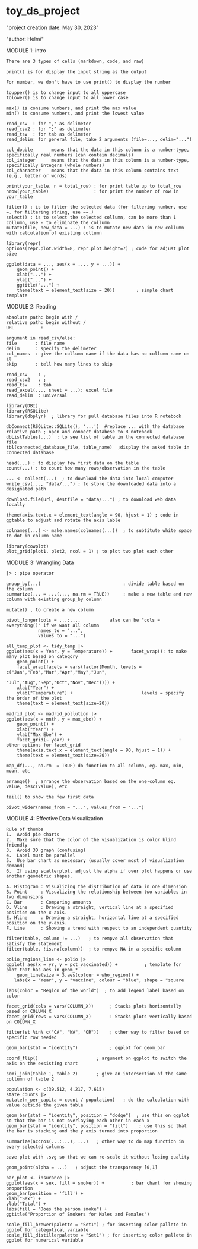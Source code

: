 # toy_ds_project

"project creation date: May 30, 2023"

"author: Helmi"

MODULE 1: intro

    There are 3 types of cells (markdown, code, and raw)
    
    print() is for display the input string as the output
    
    For number, we don't have to use print() to display the number
    
    toupper() is to change input to all uppercase
    tolower() is to change input to all lower case
    
    max() is consume numbers, and print the max value
    min() is consume numbers, and print the lowest value
    
    read_csv  : for "," as delimeter
    read_csv2 : for ";" as delimeter
    read_tsv  : for tab as delimeter
    read_delim: for general file, take 2 arguments (file=..., delim="...")
    
    col_double       means that the data in this column is a number-type, specifically real numbers (can contain decimals)
    col_integer      means that the data in this column is a number-type, specifically integers (whole numbers)
    col_character    means that the data in this column contains text (e.g., letter or words)
    
    print(your_table, n = total_row) : for print table up to total_row
    nrow(your_table)                 : for print the number of row in your_table
    
    filter() : is to filter the selected data (for filtering number, use =. for filtering string, use ==.)
    select() : is to select the selected collumn, can be more than 1 collumn, use - to eliminate the collumn
    mutate(file, new_data = ...) : is to mutate new data in new collumn with calculation of existing collumn
    
    library(repr)
    options(repr.plot.width=8, repr.plot.height=7) ; code for adjust plot size
    
    ggplot(data = ..., aes(x = ..., y = ...)) + 
        geom_point() + 
        xlab("...") + 
        ylab("...") +
        ggtitle("...") +
        theme(text = element_text(size = 20))        ; simple chart template
        
        
MODULE 2: Reading

    absolute path: begin with /
    relative path: begin without /
    URL          :
    
    argument in read_csv/else:
    file       : file name
    delim      : specify the delimeter
    col_names  : give the collumn name if the data has no collumn name on it
    skip       : tell how many lines to skip
    
    read_csv    : ,
    read_csv2   : ;
    read_tsv    : tab
    read_excel(..., sheet = ...): excel file
    read_delim  : universal 
    
    library(DBI)
    library(RSQLite)
    library(dbplyr)  ; library for pull database files into R notebook
    
    dbConnect(RSQLite::SQLite(), '...')  #replace ... with the database relative path ; open and connect databese to R notebook
    dbListTables(...)  ; to see list of table in the connected database file
    tbl(connected_database_file, table_name)  ;display the asked table in connected database
    
    head(...) : to display few first data on the table
    count(...) : to count how many rows/observation in the table
    
    ... <- collect(...)  ; to download the data into local computer
    write_csv(..., "data/...") ; to store the downloaded data into a designated path
    
    download.file(url, destfile = "data/...") ; to download web data locally
    
    theme(axis.text.x = element_text(angle = 90, hjust = 1) ; code in ggtable to adjust and rotate the axis lable
    
    colnames(...) <- make.names(colnames(...))  ; to subtitute white space to dot in column name
    
    library(cowplot)
    plot_grid(plot1, plot2, ncol = 1) ; to plot two plot each other
    
MODULE 3: Wrangling Data

    |> : pipe operator
    
    group_by(...)                               : divide table based on the column
    summarize(... = ...(..., na.rm = TRUE))     : make a new table and new column with existing group_by column
    
    mutate() , to create a new column
    
    pivot_longer(cols = ...:...,           also can be "cols = everything()" if we want all column
                names_to = "...", 
                values_to = "...")
                
    all_temp_plot <- tidy_temp |> 
    ggplot(aes(x = Year, y = Temperature)) +       facet_wrap(): to make many plot based on category
        geom_point() + 
        facet_wrap(facets = vars(factor(Month, levels = c("Jan","Feb","Mar","Apr","May","Jun",
                                             "Jul","Aug","Sep","Oct","Nov","Dec")))) +
        xlab("Year") + 
        ylab("Temperature") +                          levels = specify the order of the plot
        theme(text = element_text(size=20))
        
    madrid_plot <- madrid_pollution |>
    ggplot(aes(x = mnth, y = max_ebe)) + 
        geom_point() +
        xlab("Year") + 
        ylab("Max Ebe") +
        facet_grid(~ year) +                                         : other options for facet_grid
        theme(axis.text.x = element_text(angle = 90, hjust = 1)) +
        theme(text = element_text(size=20))
        
    map_df(..., na.rm  = TRUE) do function to all column, eg. max, min, mean, etc
    
    arrange()  ; arrange the observation based on the one-column eg. value, desc(value), etc
    
    tail() to show the few first data
    
    pivot_wider(names_from = "...", values_from = "...")
    
MODULE 4: Effective Data Visualization

    Rule of thumbs
    1.	Avoid pie charts
    2.	Make sure that the color of the visualization is color blind friendly
    3.	Avoid 3D graph (confusing)
    4.	Label must be parallel
    5.	Use bar chart as necessary (usually cover most of visualization demand)
    6.	If using scatterplot, adjust the alpha if over plot happens or use another geometric shapes.
    
    A. Histogram : Visualizing the distribution of data in one dimension
    B. Point     : Visualizing the relationship between two variables in two dimensions
    C. Bar       : Comparing amounts
    D. Vline     : Drawing a straight, vertical line at a specified position on the x-axis.
    E. Hline     : Drawing a straight, horizontal line at a specified position on the y-axis.
    F. Line      : Showing a trend with respect to an independent quantity
    
    filter(table, column != ...)   ; to rempve all observation that satisfy the statement 
    filter(table, !is.na(column))  ; to rempve NA in a spesific column
    
    polio_regions_line <- polio |>
    ggplot( aes(x = yr, y = pct_vaccinated)) +          ; template for plot that has aes in geom_*
        geom_line(size = 3,aes(colour = who_region)) +
       labs(x = "Year", y = "vaccine", colour = "blue", shape = "square 
       
    labs(color = "Region of the world")  ; to add legend label based on color
    
    facet_grid(cols = vars(COLUMN_X))      ; Stacks plots horizontally based on COLUMN_X
    facet_grid(rows = vars(COLUMN_X)       : Stacks plots vertically based on COLUMN_X
    
    filter(st %in% c("CA", "WA", "OR"))    ; other way to filter based on specific row needed
    
    geom_bar(stat = "identity")            ; ggplot for geom_bar
    
    coord_flip()                      ; argument on ggplot to switch the axis on the exsisting chart
     
    semi_join(table 1, table 2)       ; give an intersection of the same collumn of table 2
    
    population <- c(39.512, 4.217, 7.615)
    state_counts |>
    mutate(n_per_capita = count / population)   ; do the calculation with value outside the given table
     
    geom_bar(stat = "identity", position = "dodge")  ; use this on ggplot so that the bar is not overlaying each other in each x
    geom_bar(stat = "identity", position = "fill")    ; use this so that the bar is stacking and the y axis turned into proportion
    
    summarize(accros(...:...), ...)   ; other way to do map function in every selected columns
    
    save plot with .svg so that we can re-scale it without losing quality
    
    geom_point(alpha = ...)   ; adjust the transparency [0,1]
    
    bar_plot <- insurance |>
    ggplot(aes(x = sex, fill = smoker)) +          ; bar chart for showing proportion
    geom_bar(position = 'fill') + 
    xlab("Sex") +
    ylab("Total") +
    labs(fill = "Does the person smoke") +
    ggtitle("Proportion of Smokers for Males and Females") 
    
    scale_fill_brewer(palette = "Set1") ; for inserting color pallete in ggplot for categotical variable
    scale_fill_distillerpalette = "Set1") ; for inserting color pallete in ggplot for numerical variable